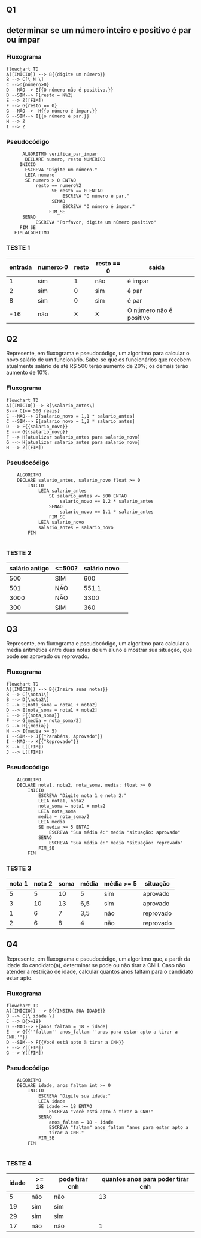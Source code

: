## Q1

determinar se um número inteiro e positivo é par ou ímpar
---
### Fluxograma
```mermaid
flowchart TD
A([INÍCIO]) --> B{{digite um número}}
B --> C[\ N \]
C -->D{número>0}
D --NÃO--> E{{O número não é positivo.}}
D --SIM--> F[resto = N%2]
E --> Z([FIM])
F --> G{resto == 0}
G --NÃO-->  H{{o número é ímpar.}}
G --SIM--> I{{o número é par.}}
H --> Z
I --> Z
```

### Pseudocódigo
```
	  ALGORITMO verifica_par_impar
	   DECLARE numero, resto NUMERICO
	 INICIO
	   ESCREVA "Digite um número."
	   LEIA numero
	   SE numero > 0 ENTAO
		   resto == numero%2
	  			 SE resto == 0 ENTAO
					 ESCREVA "O número é par."
	 			 SENAO 
					 ESCREVA "O número é ímpar."
				FIM_SE
	  SENAO 
		   ESCREVA "Porfavor, digite um número positivo"
	 FIM_SE
   FIM_ALGORITMO		
```
### TESTE 1	
| entrada | numero>0 | resto | resto == 0 | saida                   |   |
|---------|----------|-------|------------|-------------------------|---|
| 1       | sim      | 1     | não        | é ímpar                 |   |
| 2       | sim      | 0     | sim        | é par                   |   |
| 8       | sim      | 0     | sim        | é par                   |   |
| -16     | não      | X     | X          | O número não é positivo |   |

<!--esse símbolo "%" divíde por X e já mostra o RESTO da divisão-->

## Q2
Represente, em fluxograma e pseudocódigo, um algoritmo para calcular o novo salário de um funcionário. Sabe-se que os funcionários que recebem atualmente salário de até R$ 500 terão aumento de 20%; os demais terão aumento de 10%.
### Fluxograma
<!--sistema que lê no banco de dados o salário do funcionário e já calcula o novo salário e atualiza no banco de dados-->

```mermaid
flowchart TD
A([INÍCIO])--> B[\salario_antes\]
B--> C{<= 500 reais}
C --NAO--> D[salario_novo = 1,1 * salario_antes]
C --SIM--> E[salario_novo = 1,2 * salario_antes]
D --> F{{salario_novo}}
E --> G{{salario_novo}}
F --> H[atualizar salario_antes para salario_novo]
G --> H[atualizar salario_antes para salario_novo]
H --> Z([FIM])
```
### Pseudocódigo
```
	ALGORITMO
	DECLARE salario_antes, salario_novo float >= 0
		INICIO
			LEIA salario_antes
				SE salario_antes <= 500 ENTAO
					salario_novo == 1.2 * salario_antes
				SENAO
					salario_novo == 1.1 * salario_antes
				FIM_SE
			LEIA salario_novo
			salario_antes ← salario_novo 
		FIM
		
```

### TESTE 2
| salário antigo | <=500? | salário novo |   |
|----------------|--------|--------------|---|
| 500            | SIM    | 600          |   |
| 501            | NÃO    | 551,1        |   |
| 3000           | NÃO    | 3300         |   |
| 300            | SIM    | 360          |   |


## Q3
Represente, em fluxograma e pseudocódigo, um algoritmo para calcular a média aritmética entre duas notas de um aluno e mostrar sua situação, que pode ser aprovado ou reprovado.
### Fluxograma
```mermaid
flowchart TD
A([INÍCIO]) --> B{{Insira suas notas}}
B --> C[\nota1\]
B --> D[\nota2\]
C --> E[nota_soma = nota1 + nota2]
D --> E[nota_soma = nota1 + nota2]
E --> F{{nota_soma}}
F --> G[media = nota_soma/2]
G --> H{{media}}
H --> I{media >= 5}
I --SIM--> J{{"Parabéns, Aprovado"}}
I --NAO--> K{{"Reprovado"}}
K --> L([FIM])
J --> L([FIM])
```
### Pseudocódigo
```
	ALGORITMO
	DECLARE nota1, nota2, nota_soma, media: float >= 0
		INICIO
			ESCREVA "Digite nota 1 e nota 2:"
			LEIA nota1, nota2
			nota_soma ← nota1 + nota2
			LEIA nota_soma
			media ← nota_soma/2
			LEIA media
			SE media >= 5 ENTAO
				ESCREVA "Sua média é:" media "situação: aprovado"
			SENAO
				ESCREVA "Sua média é:" media "situação: reprovado"
			FIM_SE
		FIM
```
				
			
### TESTE 3
| nota 1 | nota 2 | soma | média | média >= 5 | situação  |
|--------|--------|------|-------|------------|-----------|
| 5      | 5      | 10   | 5     | sim        | aprovado  |
| 3      | 10     | 13   | 6,5   | sim        | aprovado  |
| 1      | 6      | 7    | 3,5   | não        | reprovado |
| 2      | 6      | 8    | 4     | não        | reprovado |

## Q4
Represente, em fluxograma e pseudocódigo, um algoritmo que, a partir da idade do candidato(a), determinar se pode ou não tirar a CNH. Caso não atender a restrição de idade, calcular quantos anos faltam para o candidato estar apto.
### Fluxograma
```mermaid
flowchart TD
A([INÍCIO]) --> B{{INSIRA SUA IDADE}}
B --> C[\ idade \]
C --> D{>=18}
D --NAO--> E[anos_faltam = 18 - idade]
E --> G{{''faltam'' anos_faltam ''anos para estar apto a tirar a CNH.''}}
D --SIM--> F{{Você está apto à tirar a CNH}}
F --> Z([FIM])
G --> Y([FIM])
```
### Pseudocódigo
```
	ALGORITMO
	DECLARE idade, anos_faltam int >= 0
		INICIO
			ESCREVA "Digite sua idade:"
			LEIA idade
			SE idade >= 18 ENTAO
				ESCREVA "Você está apto à tirar a CNH!"
			SENAO
				anos_faltam ← 18 - idade
				ESCREVA "faltam" anos_faltam "anos para estar apto a 
				tirar a CNH."
			FIM_SE
		FIM
	 
```
### TESTE 4
| idade | >= 18 | pode tirar cnh | quantos anos para poder tirar cnh |
|-------|-------|----------------|-----------------------------------|
| 5     | não   | não            | 13                                |
| 19    | sim   | sim            |                                   |
| 29    | sim   | sim            |                                   |
| 17    | não   | não            | 1   
